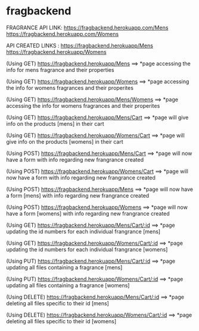 # fragbackend

FRAGRANCE API LINK: https://fragbackend.herokuapp.com/Mens
                    https://fragbackend.herokuapp.com/Womens

API CREATED LINKS : https://fragbackend.herokuapp/Mens
                    https://fragbackend.herokuapp/Womens

(Using GET) https://fragbackend.herokuapp/Mens ==> *page accessing the info for mens fragrance and their properties

(Using GET) https://fragbackend.herokuapp/Womens ==> *page accessing the info for womens fragrances and their properites

(Using GET) https://fragbackend.herokuapp/Mens/Womens ==> *page accessing the info for womens fragrances and their properites

(Using GET) https://fragbackend.herokuapp/Mens/Cart ==> *page will give info on the products [mens] in their cart

(Using GET) https://fragbackend.herokuapp/Womens/Cart ==> *page will give info on the products [womens]  in their cart

(Using POST) https://fragbackend.herokuapp/Mens/Cart ==> *page will now have a form with info regarding new frangrance created 

(Using POST) https://fragbackend.herokuapp/Womens/Cart ==> *page will now have a form with info regarding new frangrance created 

(Using POST) https://fragbackend.herokuapp/Mens ==> *page will now have a form [mens] with info regarding new frangrance created

(Using POST) https://fragbackend.herokuapp/Womens ==> *page will now have a form [womens] with info regarding new frangrance created

(Using GET) https://fragbackend.herokuapp/Mens/Cart/:id ==> *page updating the id numbers for each individual frangrance [mens]

(Using GET) https://fragbackend.herokuapp/Womens/Cart/:id ==> *page updating the id numbers for each individual frangrance [womens]

(Using PUT) https://fragbackend.herokuapp/Mens/Cart/:id ==> *page updating all files containing a fragrance [mens]

(Using PUT) https://fragbackend.herokuapp/Womens/Cart/:id ==> *page updating all files containing a fragrance [womens]

(Using DELETE) https://fragbackend.herokuapp/Mens/Cart/:id ==> *page deleting all files specific to their id [mens]

(Using DELETE) https://fragbackend.herokuapp/Womens/Cart/:id ==> *page deleting all files specific to their id [womens]
